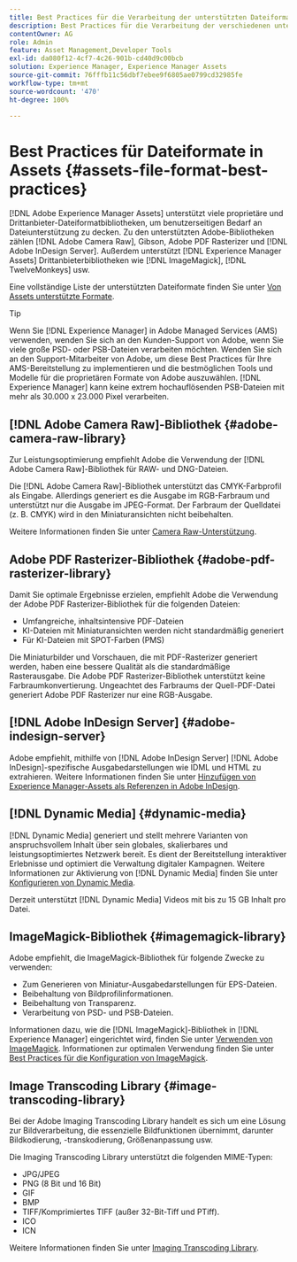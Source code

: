 ```yaml
---
title: Best Practices für die Verarbeitung der unterstützten Dateiformate
description: Best Practices für die Verarbeitung der verschiedenen unterstützten Dateitypen mithilfe von  [!DNL Experience Manager Assets].
contentOwner: AG
role: Admin
feature: Asset Management,Developer Tools
exl-id: da080f12-4cf7-4c26-901b-cd40d9c00bcb
solution: Experience Manager, Experience Manager Assets
source-git-commit: 76fffb11c56dbf7ebee9f6805ae0799cd32985fe
workflow-type: tm+mt
source-wordcount: '470'
ht-degree: 100%

---
```


# Best Practices für Dateiformate in Assets {#assets-file-format-best-practices}

[!DNL Adobe Experience Manager Assets] unterstützt viele proprietäre und Drittanbieter-Dateiformatbibliotheken, um benutzerseitigen Bedarf an Dateiunterstützung zu decken. Zu den unterstützten Adobe-Bibliotheken zählen [!DNL Adobe Camera Raw], Gibson, Adobe PDF Rasterizer und [!DNL Adobe InDesign Server]. Außerdem unterstützt [!DNL Experience Manager Assets] Drittanbieterbibliotheken wie [!DNL ImageMagick], [!DNL TwelveMonkeys] usw.

Eine vollständige Liste der unterstützten Dateiformate finden Sie unter [Von Assets unterstützte Formate](/help/assets/assets-formats.md).

>[!TIP]
>
>Wenn Sie [!DNL Experience Manager] in Adobe Managed Services (AMS) verwenden, wenden Sie sich an den Kunden-Support von Adobe, wenn Sie viele große PSD- oder PSB-Dateien verarbeiten möchten. Wenden Sie sich an den Support-Mitarbeiter von Adobe, um diese Best Practices für Ihre AMS-Bereitstellung zu implementieren und die bestmöglichen Tools und Modelle für die proprietären Formate von Adobe auszuwählen. [!DNL Experience Manager] kann keine extrem hochauflösenden PSB-Dateien mit mehr als 30.000 x 23.000 Pixel verarbeiten.

## [!DNL Adobe Camera Raw]-Bibliothek {#adobe-camera-raw-library}

Zur Leistungsoptimierung empfiehlt Adobe die Verwendung der [!DNL Adobe Camera Raw]-Bibliothek für RAW- und DNG-Dateien.

Die [!DNL Adobe Camera Raw]-Bibliothek unterstützt das CMYK-Farbprofil als Eingabe. Allerdings generiert es die Ausgabe im RGB-Farbraum und unterstützt nur die Ausgabe im JPEG-Format. Der Farbraum der Quelldatei (z. B. CMYK) wird in den Miniaturansichten nicht beibehalten.

Weitere Informationen finden Sie unter [Camera Raw-Unterstützung](/help/assets/camera-raw.md).

## Adobe PDF Rasterizer-Bibliothek {#adobe-pdf-rasterizer-library}

Damit Sie optimale Ergebnisse erzielen, empfiehlt Adobe die Verwendung der Adobe PDF Rasterizer-Bibliothek für die folgenden Dateien:

* Umfangreiche, inhaltsintensive PDF-Dateien
* KI-Dateien mit Miniaturansichten werden nicht standardmäßig generiert
* Für KI-Dateien mit SPOT-Farben (PMS)

Die Miniaturbilder und Vorschauen, die mit PDF-Rasterizer generiert werden, haben eine bessere Qualität als die standardmäßige Rasterausgabe. Die Adobe PDF Rasterizer-Bibliothek unterstützt keine Farbraumkonvertierung. Ungeachtet des Farbraums der Quell-PDF-Datei generiert Adobe PDF Rasterizer nur eine RGB-Ausgabe.

## [!DNL Adobe InDesign Server] {#adobe-indesign-server}

Adobe empfiehlt, mithilfe von [!DNL Adobe InDesign Server] [!DNL Adobe InDesign]-spezifische Ausgabedarstellungen wie IDML und HTML zu extrahieren. Weitere Informationen finden Sie unter [Hinzufügen von Experience Manager-Assets als Referenzen in Adobe InDesign](/help/assets/managing-linked-subassets.md#refai).

## [!DNL Dynamic Media] {#dynamic-media}

[!DNL Dynamic Media] generiert und stellt mehrere Varianten von anspruchsvollem Inhalt über sein globales, skalierbares und leistungsoptimiertes Netzwerk bereit. Es dient der Bereitstellung interaktiver Erlebnisse und optimiert die Verwaltung digitaler Kampagnen. Weitere Informationen zur Aktivierung von [!DNL Dynamic Media] finden Sie unter [Konfigurieren von Dynamic Media](/help/assets/config-dynamic.md).

Derzeit unterstützt [!DNL Dynamic Media] Videos mit bis zu 15 GB Inhalt pro Datei.

## ImageMagick-Bibliothek {#imagemagick-library}

Adobe empfiehlt, die ImageMagick-Bibliothek für folgende Zwecke zu verwenden:

* Zum Generieren von Miniatur-Ausgabedarstellungen für EPS-Dateien.
* Beibehaltung von Bildprofilinformationen.
* Beibehaltung von Transparenz.
* Verarbeitung von PSD- und PSB-Dateien.

Informationen dazu, wie die [!DNL ImageMagick]-Bibliothek in [!DNL Experience Manager] eingerichtet wird, finden Sie unter [Verwenden von ImageMagick](/help/assets/media-handlers.md#an-example-using-imagemagick). Informationen zur optimalen Verwendung finden Sie unter [Best Practices für die Konfiguration von ImageMagick](/help/assets/best-practices-for-imagemagick.md).

## Image Transcoding Library {#image-transcoding-library}

Bei der Adobe Imaging Transcoding Library handelt es sich um eine Lösung zur Bildverarbeitung, die essenzielle Bildfunktionen übernimmt, darunter Bildkodierung, -transkodierung, Größenanpassung usw.

Die Imaging Transcoding Library unterstützt die folgenden MIME-Typen:

* JPG/JPEG
* PNG (8 Bit und 16 Bit)
* GIF
* BMP
* TIFF/Komprimiertes TIFF (außer 32-Bit-Tiff und PTiff).
* ICO
* ICN

Weitere Informationen finden Sie unter [Imaging Transcoding Library](/help/assets/imaging-transcoding-library.md).
